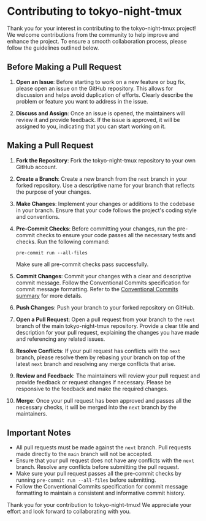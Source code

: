 # Contributing to tokyo-night-tmux

Thank you for your interest in contributing to the tokyo-night-tmux project! We welcome contributions from the community to help improve and enhance the project. To ensure a smooth collaboration process, please follow the guidelines outlined below.

## Before Making a Pull Request

1. **Open an Issue**: Before starting to work on a new feature or bug fix, please open an issue on the GitHub repository. This allows for discussion and helps avoid duplication of efforts. Clearly describe the problem or feature you want to address in the issue.

2. **Discuss and Assign**: Once an issue is opened, the maintainers will review it and provide feedback. If the issue is approved, it will be assigned to you, indicating that you can start working on it.

## Making a Pull Request

1. **Fork the Repository**: Fork the tokyo-night-tmux repository to your own GitHub account.

2. **Create a Branch**: Create a new branch from the `next` branch in your forked repository. Use a descriptive name for your branch that reflects the purpose of your changes.

3. **Make Changes**: Implement your changes or additions to the codebase in your branch. Ensure that your code follows the project's coding style and conventions.

4. **Pre-Commit Checks**: Before committing your changes, run the pre-commit checks to ensure your code passes all the necessary tests and checks. Run the following command:
   ```
   pre-commit run --all-files
   ```
   Make sure all pre-commit checks pass successfully.

5. **Commit Changes**: Commit your changes with a clear and descriptive commit message. Follow the Conventional Commits specification for commit message formatting. Refer to the [Conventional Commits summary](https://www.conventionalcommits.org/en/v1.0.0/#summary) for more details.

6. **Push Changes**: Push your branch to your forked repository on GitHub.

7. **Open a Pull Request**: Open a pull request from your branch to the `next` branch of the main tokyo-night-tmux repository. Provide a clear title and description for your pull request, explaining the changes you have made and referencing any related issues.

8. **Resolve Conflicts**: If your pull request has conflicts with the `next` branch, please resolve them by rebasing your branch on top of the latest `next` branch and resolving any merge conflicts that arise.

9. **Review and Feedback**: The maintainers will review your pull request and provide feedback or request changes if necessary. Please be responsive to the feedback and make the required changes.

10. **Merge**: Once your pull request has been approved and passes all the necessary checks, it will be merged into the `next` branch by the maintainers.

## Important Notes

- All pull requests must be made against the `next` branch. Pull requests made directly to the `main` branch will not be accepted.
- Ensure that your pull request does not have any conflicts with the `next` branch. Resolve any conflicts before submitting the pull request.
- Make sure your pull request passes all the pre-commit checks by running `pre-commit run --all-files` before submitting.
- Follow the Conventional Commits specification for commit message formatting to maintain a consistent and informative commit history.

Thank you for your contribution to tokyo-night-tmux! We appreciate your effort and look forward to collaborating with you.
